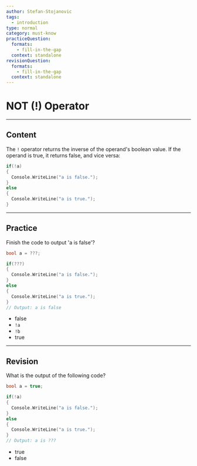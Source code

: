 ```yaml
---
author: Stefan-Stojanovic
tags:
  - introduction
type: normal
category: must-know
practiceQuestion:
  formats:
    - fill-in-the-gap
  context: standalone
revisionQuestion:
  formats:
    - fill-in-the-gap
  context: standalone
---
```


# NOT (!) Operator

---

## Content

The `!` operator returns the inverse of the operand's boolean value. If the operand is true, it returns false, and vice versa:


```cpp
if(!a)
{
  Console.WriteLine("a is false.");
}
else
{
  Console.WriteLine("a is true.");
}
```


---

## Practice

Finish the code to output 'a is false'?

```cpp
bool a = ???;

if(???) 
{
  Console.WriteLine("a is false.");
} 
else 
{
  Console.WriteLine("a is true.");
}
// Output: a is false 
```

- false
- `!a`
- `!b`
- true

---

## Revision

What is the output of the following code?

```cpp
bool a = true;

if(!a)
{
  Console.WriteLine("a is false.");
} 
else 
{
  Console.WriteLine("a is true.");
}
// Output: a is ???
```

- true
- false
